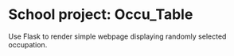 # School project: Occu_Table
Use Flask to render simple webpage displaying randomly selected occupation. 

